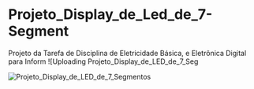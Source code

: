 # Projeto_Display_de_Led_de_7-Segment
Projeto da Tarefa de Disciplina de Eletricidade Básica, e Eletrônica Digital para Inform
![Uploading Projeto_Display_de_LED_de_7_Seg

![Projeto_Display_de_LED_de_7_Segmentos](https://github.com/user-attachments/assets/9eec8055-4d3a-4ee0-8d12-18627fa1eed5)
